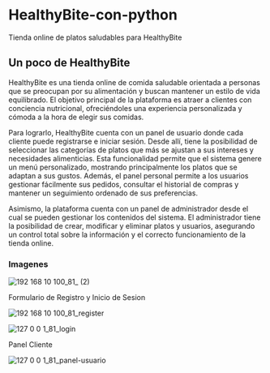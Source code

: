 # HealthyBite-con-python
Tienda online de platos saludables para HealthyBite
## Un poco de HealthyBite
HealthyBite es una tienda online de comida saludable orientada a personas que se preocupan por su alimentación y buscan mantener un estilo de vida equilibrado. El objetivo principal de la plataforma es atraer a clientes con conciencia nutricional, ofreciéndoles una experiencia personalizada y cómoda a la hora de elegir sus comidas.

Para lograrlo, HealthyBite cuenta con un panel de usuario donde cada cliente puede registrarse e iniciar sesión. Desde allí, tiene la posibilidad de seleccionar las categorías de platos que más se ajustan a sus intereses y necesidades alimenticias. Esta funcionalidad permite que el sistema genere un menú personalizado, mostrando principalmente los platos que se adaptan a sus gustos. Además, el panel personal permite a los usuarios gestionar fácilmente sus pedidos, consultar el historial de compras y mantener un seguimiento ordenado de sus preferencias.

Asimismo, la plataforma cuenta con un panel de administrador desde el cual se pueden gestionar los contenidos del sistema. El administrador tiene la posibilidad de crear, modificar y eliminar platos y usuarios, asegurando un control total sobre la información y el correcto funcionamiento de la tienda online.


### Imagenes

![192 168 10 100_81_ (2)](https://github.com/user-attachments/assets/45c1b9f3-5e92-4d3d-a933-a780eb577309)

Formulario de Registro y Inicio de Sesion

![192 168 10 100_81_register](https://github.com/user-attachments/assets/4d29e947-8667-400d-8c3a-bb44969f2034)

![127 0 0 1_81_login](https://github.com/user-attachments/assets/883428af-401c-4e93-bf42-9e873356f8c1)

Panel Cliente

![127 0 0 1_81_panel-usuario](https://github.com/user-attachments/assets/52912401-fa10-4dc5-9cb2-85e99db4fae0)

